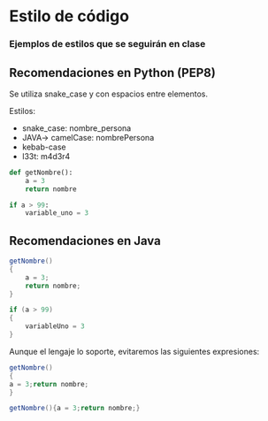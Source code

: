 # Estilo de código
### Ejemplos de estilos que se seguirán en clase

## Recomendaciones en Python (PEP8)

Se utiliza snake_case y con espacios entre elementos.

Estilos:
- snake_case: nombre_persona
- JAVA-> camelCase: nombrePersona
- kebab-case
- l33t: m4d3r4

```python
def getNombre():
	a = 3
	return nombre
```

```python
if a > 99:
	variable_uno = 3
```

## Recomendaciones en Java

```java
getNombre()
{
	a = 3;
	return nombre;
}

if (a > 99)
{
	variableUno = 3
}
``` 

Aunque el lengaje lo soporte, evitaremos las siguientes expresiones:
```java
getNombre()
{
a = 3;return nombre;
}

getNombre(){a = 3;return nombre;}
```